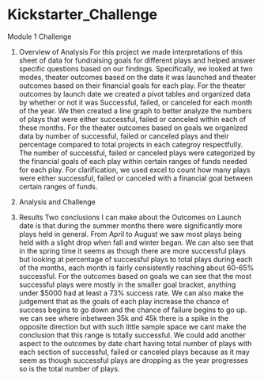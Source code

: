 # Kickstarter_Challenge
Module 1 Challenge

  1) Overview of Analysis
    For this project we made interpretations of this sheet of data for fundraising goals for different plays and helped answer specific questions based on our findings. Specifically, we looked at two modes, theater outcomes based on the date it was launched and theater outcomes based on their financial goals for each play. For the theater outcomes by launch date we created a pivot tables and organized data by whether or not it was Successful, failed, or canceled for each month of the year. We then created a line graph to better analyze the numbers of plays that were either successful, failed or canceled within each of these months. For the theater outcomes based on goals we organized data by number of successful, failed or canceled plays and their percentage compared to total projects in each categroy respectfully. The number of successful, failed or canceled plays were categorized by the financial goals of each play within certain ranges of funds needed for each play. For clarification, we used excel to count how many plays were either successful, failed or canceled with a financial goal between certain ranges of funds. 
  2) Analysis and Challenge
     
     
     
    
  3) Results
    Two conclusions I can make about the Outcomes on Launch date is that during the summer months there were significantly more plays held in general. From April to August we saw most plays being held with a slight drop when fall and winter began. We can also see that in the spring time it seems as though there are more successful plays but looking at percentage of successful plays to total plays during each of the months, each month is fairly consistently reaching about 60-65% successful. 
    For the outcomes based on goals we can see that the most successful plays were mostly in the smaller goal bracket, anything under $5000 had at least a 73% success rate. We can also make the judgement that as the goals of each play increase the chance of success begins to go down and the chance of failure begins to go up. we can see where inbetween 35k and 45k there is a spike in the opposite direction but with such little sample space we cant make the conclusion that this range is totally successful. 
    We could add another aspect to the outcomes by date chart having total number of plays with each section of successful, failed or canceled plays because as it may seem as though successful plays are dropping as the year progresses so is the total number of plays. 

